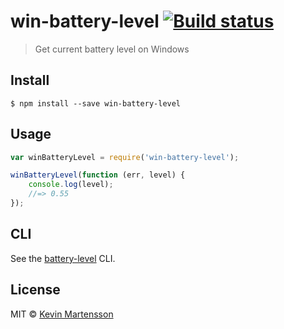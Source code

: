 # win-battery-level [![Build status](https://ci.appveyor.com/api/projects/status/0w6dtogs1ya6cv8p/branch/master?svg=true)](https://ci.appveyor.com/project/kevva/win-battery-level/branch/master)

> Get current battery level on Windows


## Install

```
$ npm install --save win-battery-level
```


## Usage

```js
var winBatteryLevel = require('win-battery-level');

winBatteryLevel(function (err, level) {
	console.log(level);
	//=> 0.55
});
```


## CLI

See the [battery-level](https://github.com/gillstrom/battery-level#cli) CLI.


## License

MIT © [Kevin Martensson](http://github.com/kevva)
